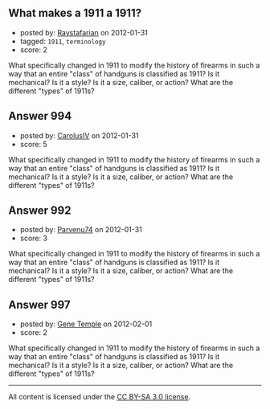 ## What makes a 1911 a 1911?

- posted by: [Raystafarian](https://stackexchange.com/users/-1/404-raystafarian) on 2012-01-31
- tagged: `1911`, `terminology`
- score: 2

What specifically changed in 1911 to modify the history of firearms in such a way that an entire "class" of handguns is classified as 1911? Is it mechanical? Is it a style? Is it a size, caliber, or action? What are the different "types" of 1911s?


## Answer 994

- posted by: [CarolusIV](https://stackexchange.com/users/-1/383-carolusiv) on 2012-01-31
- score: 5

What specifically changed in 1911 to modify the history of firearms in such a way that an entire "class" of handguns is classified as 1911? Is it mechanical? Is it a style? Is it a size, caliber, or action? What are the different "types" of 1911s?


## Answer 992

- posted by: [Parvenu74](https://stackexchange.com/users/-1/403-parvenu74) on 2012-01-31
- score: 3

What specifically changed in 1911 to modify the history of firearms in such a way that an entire "class" of handguns is classified as 1911? Is it mechanical? Is it a style? Is it a size, caliber, or action? What are the different "types" of 1911s?


## Answer 997

- posted by: [Gene Temple](https://stackexchange.com/users/-1/254-gene-temple) on 2012-02-01
- score: 2

What specifically changed in 1911 to modify the history of firearms in such a way that an entire "class" of handguns is classified as 1911? Is it mechanical? Is it a style? Is it a size, caliber, or action? What are the different "types" of 1911s?



---

All content is licensed under the [CC BY-SA 3.0 license](https://creativecommons.org/licenses/by-sa/3.0/).
